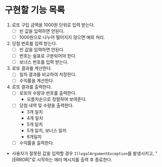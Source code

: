 # 구현할 기능 목록

1. 로또 구입 금액을 1000원 단위로 입력 받는다.
    - [ ]  빈 값을 입력하면 안된다.
    - [ ]  1000원으로 나누어 떨어지지 않으면 예외 처리.
2. 당첨 번호를 입력 받는다.
    - [ ]  빈 값을 입력하면 안된다.
    - [ ]  번호는 쉼표로 구분되어야 한다.
    - [ ]  보너스 번호를 입력 받는다.
3. 로또 결과를 계산한다.
    - [ ]  일치 결과를 비교하여 저장한다.
    - [ ]  수익률을 계산한다.
4. 로또 결과를 출력한다.
    - [ ]  로또의 수량과 번호를 출력한다.
        - 오름차순으로 정렬하여 보여준다.
    - [ ]  당첨 내역 및 수량을 출력한다.
        - 3개 일치
        - 4개 일치
        - 5개 일치
        - 5개 일치, 보너스 일치
        - 6개일치
    - [ ]  수익률을 출력한다.
- 사용자가 잘못된 값을 입력할 경우 `IllegalArgumentException`를 발생시키고, "[ERROR]"로 시작하는 에러 메시지를 출력 후 종료한다.